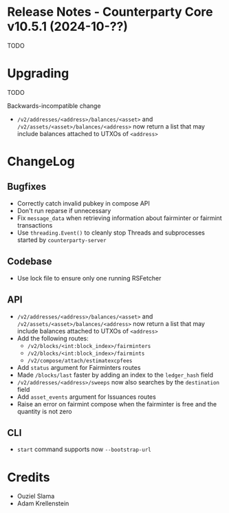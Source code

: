 # Release Notes - Counterparty Core v10.5.1 (2024-10-??)

TODO

# Upgrading

TODO

Backwards-incompatible change
- `/v2/addresses/<address>/balances/<asset>` and `/v2/assets/<asset>/balances/<address>` now return a list that may include balances attached to UTXOs of `<address>`


# ChangeLog

## Bugfixes

- Correctly catch invalid pubkey in compose API
- Don't run reparse if unnecessary
- Fix `message_data` when retrieving information about fairminter or fairmint transactions
- Use `threading.Event()` to cleanly stop Threads and subprocesses started by `counterparty-server`

## Codebase

- Use lock file to ensure only one running RSFetcher

## API

- `/v2/addresses/<address>/balances/<asset>` and `/v2/assets/<asset>/balances/<address>` now return a list that may include balances attached to UTXOs of `<address>`
- Add the following routes:
    * `/v2/blocks/<int:block_index>/fairminters`
    * `/v2/blocks/<int:block_index>/fairmints`
    * `/v2/compose/attach/estimatexcpfees`
- Add `status` argument for Fairminters routes
- Made `/blocks/last` faster by adding an index to the `ledger_hash` field
- `/v2/addresses/<address>/sweeps` now also searches by the `destination` field
- Add `asset_events` argument for Issuances routes
- Raise an error on fairmint compose when the fairminter is free and the quantity is not zero

## CLI

- `start` command supports now `--bootstrap-url`

# Credits

* Ouziel Slama
* Adam Krellenstein
